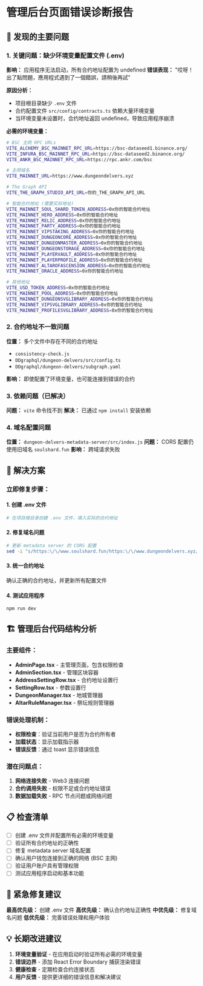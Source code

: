 # 管理后台页面错误诊断报告

## 🚨 发现的主要问题

### 1. **关键问题：缺少环境变量配置文件 (.env)**

**影响：** 应用程序无法启动，所有合约地址配置为 undefined
**错误表现：** "哎呀！出了點問題，應用程式遇到了一個錯誤，請稍後再試"

**原因分析：**
- 项目根目录缺少 `.env` 文件
- 合约配置文件 `src/config/contracts.ts` 依赖大量环境变量
- 当环境变量未设置时，合约地址返回 undefined，导致应用程序崩溃

**必需的环境变量：**
```bash
# BSC 主网 RPC URLs
VITE_ALCHEMY_BSC_MAINNET_RPC_URL=https://bsc-dataseed1.binance.org/
VITE_INFURA_BSC_MAINNET_RPC_URL=https://bsc-dataseed2.binance.org/
VITE_ANKR_BSC_MAINNET_RPC_URL=https://rpc.ankr.com/bsc

# 主网域名
VITE_MAINNET_URL=https://www.dungeondelvers.xyz

# The Graph API
VITE_THE_GRAPH_STUDIO_API_URL=你的_THE_GRAPH_API_URL

# 智能合约地址 (需要实际地址)
VITE_MAINNET_SOUL_SHARD_TOKEN_ADDRESS=0x你的智能合约地址
VITE_MAINNET_HERO_ADDRESS=0x你的智能合约地址
VITE_MAINNET_RELIC_ADDRESS=0x你的智能合约地址
VITE_MAINNET_PARTY_ADDRESS=0x你的智能合约地址
VITE_MAINNET_VIPSTAKING_ADDRESS=0x你的智能合约地址
VITE_MAINNET_DUNGEONCORE_ADDRESS=0x你的智能合约地址
VITE_MAINNET_DUNGEONMASTER_ADDRESS=0x你的智能合约地址
VITE_MAINNET_DUNGEONSTORAGE_ADDRESS=0x你的智能合约地址
VITE_MAINNET_PLAYERVAULT_ADDRESS=0x你的智能合约地址
VITE_MAINNET_PLAYERPROFILE_ADDRESS=0x你的智能合约地址
VITE_MAINNET_ALTAROFASCENSION_ADDRESS=0x你的智能合约地址
VITE_MAINNET_ORACLE_ADDRESS=0x你的智能合约地址

# 其他地址
VITE_USD_TOKEN_ADDRESS=0x你的智能合约地址
VITE_MAINNET_POOL_ADDRESS=0x你的智能合约地址
VITE_MAINNET_DUNGEONSVGLIBRARY_ADDRESS=0x你的智能合约地址
VITE_MAINNET_VIPSVGLIBRARY_ADDRESS=0x你的智能合约地址
VITE_MAINNET_PROFILESVGLIBRARY_ADDRESS=0x你的智能合约地址
```

### 2. **合约地址不一致问题**

**位置：** 多个文件中存在不同的合约地址
- `consistency-check.js` 
- `DDgraphql/dungeon-delvers/src/config.ts`
- `DDgraphql/dungeon-delvers/subgraph.yaml`

**影响：** 即使配置了环境变量，也可能连接到错误的合约

### 3. **依赖问题（已解决）**

**问题：** `vite` 命令找不到
**解决：** 已通过 `npm install` 安装依赖

### 4. **域名配置问题**

**位置：** `dungeon-delvers-metadata-server/src/index.js`
**问题：** CORS 配置仍使用旧域名 `soulshard.fun`
**影响：** 跨域请求失败

## 🔧 解决方案

### 立即修复步骤：

#### 1. 创建 .env 文件
```bash
# 在项目根目录创建 .env 文件，填入实际的合约地址
```

#### 2. 修复域名问题
```bash
# 更新 metadata server 的 CORS 配置
sed -i "s/https:\/\/www.soulshard.fun/https:\/\/www.dungeondelvers.xyz/g" dungeon-delvers-metadata-server/src/index.js
```

#### 3. 统一合约地址
确认正确的合约地址，并更新所有配置文件

#### 4. 测试应用程序
```bash
npm run dev
```

## 🏗️ 管理后台代码结构分析

### 主要组件：
- **AdminPage.tsx** - 主管理页面，包含权限检查
- **AdminSection.tsx** - 管理区块容器
- **AddressSettingRow.tsx** - 合约地址设置行
- **SettingRow.tsx** - 参数设置行  
- **DungeonManager.tsx** - 地城管理器
- **AltarRuleManager.tsx** - 祭坛规则管理器

### 错误处理机制：
- **权限检查**：验证当前用户是否为合约所有者
- **加载状态**：显示加载指示器
- **错误反馈**：通过 toast 显示错误信息

### 潜在问题点：
1. **网络连接失败** - Web3 连接问题
2. **合约调用失败** - 权限不足或合约地址错误
3. **数据加载失败** - RPC 节点问题或网络问题

## 📋 检查清单

- [ ] 创建 .env 文件并配置所有必需的环境变量
- [ ] 验证所有合约地址的正确性
- [ ] 修复 metadata server 域名配置
- [ ] 确认用户钱包连接到正确的网络 (BSC 主网)
- [ ] 验证用户账户具有管理权限
- [ ] 测试应用程序启动和基本功能

## 🚨 紧急修复建议

**最高优先级：** 创建 .env 文件
**高优先级：** 确认合约地址正确性
**中优先级：** 修复域名问题
**低优先级：** 完善错误处理和用户体验

## 💡 长期改进建议

1. **环境变量验证** - 在应用启动时验证所有必需的环境变量
2. **错误边界** - 添加 React Error Boundary 捕获渲染错误
3. **健康检查** - 定期检查合约连接状态
4. **用户反馈** - 提供更详细的错误信息和解决建议